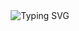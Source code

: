 <div align="center">
  <img src="https://readme-typing-svg.demolab.com?font=Fira+Code&pause=1000&color=800080&width=435&lines=✨+WELCOME+MY+FRIEND!+✨" alt="Typing SVG" />
</div>
